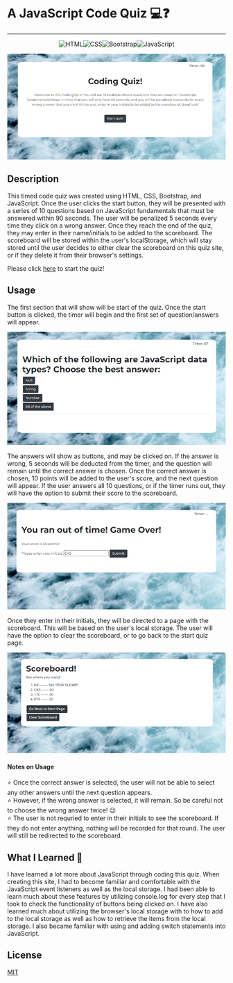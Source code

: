 # A JavaScript Code Quiz 💻❓

***

<p align="center"> <img src="https://img.shields.io/badge/html5%20-%23E34F26.svg?&style=for-the-badge&logo=html5&logoColor=white" alt="HTML"><img src="https://img.shields.io/badge/css3%20-%231572B6.svg?&style=for-the-badge&logo=css3&logoColor=white" alt="CSS"><img src="https://img.shields.io/badge/bootstrap%20-%23563D7C.svg?&style=for-the-badge&logo=bootstrap&logoColor=white" alt="Bootstrap"><img src="https://img.shields.io/badge/javascript%20-%23323330.svg?&style=for-the-badge&logo=javascript&logoColor=%23F7DF1E" alt="JavaScript"></p>

![screenshot](./assets/images/readme-screenshot1.png)

## Description

This timed code quiz was created using HTML, CSS, Bootstrap, and JavaScript.  Once the user clicks the start button, they will be presented with a series of 10 questions based on JavaScript fundamentals that must be answered within 90 seconds.  The user will be penalized 5 seconds every time they click on a wrong answer.  Once they reach the end of the quiz, they may enter in their name/initials to be added to the scoreboard.  The scoreboard will be stored within the user's localStorage, which will stay stored until the user decides to either clear the scoreboard on this quiz site, or if they delete it from their browser's settings. 

Please click [here](https://christina2021.github.io/JS-Code-Quiz//) to start the quiz! 

## Usage

The first section that will show will be start of the quiz.  Once the start button is clicked, the timer will begin and the first set of question/answers will appear.

![screenshot](./assets/images/readme-screenshot2.png)

The answers will show as buttons, and may be clicked on.  If the answer is wrong, 5 seconds will be deducted from the timer, and the question will remain until the correct answer is chosen.  Once the correct answer is chosen, 10 points will be added to the user's score, and the next question will appear.  If the user answers all 10 questions, or if the timer runs out, they will have the option to submit their score to the scoreboard.

![screenshot](./assets/images/readme-screenshot3.png)

Once they enter in their initials, they will be directed to a page with the scoreboard.  This will be based on the user's local storage.  The user will have the option to clear the scoreboard, or to go back to the start quiz page.

![screenshot](./assets/images/readme-screenshot4.png)

#### Notes on Usage
⭐ Once the correct answer is selected, the user will not be able to select any other answers until the next question appears.\
⭐ However, if the wrong answer is selected, it will remain.  So be careful not to choose the wrong answer twice! 😉\
⭐ The user is not requried to enter in their initials to see the scoreboard.  If they do not enter anything, nothing will be recorded for that round.  The user will still be redirected to the scoreboard.

## What I Learned 💭
I have learned a lot more about JavaScript through coding this quiz.  When creating this site, I had to become familiar and comfortable with the JavaScript event listeners as well as the local storage.  I had been able to learn much about these features by utilizing console.log for every step that I took to check the functionality of buttons being clicked on.  I have also learned much about utilizing the browser's local storage with to how to add to the local storage as well as how to retrieve the items from the local storage.  I also became familiar with using and adding switch statements into JavaScript.

## License
[MIT](https://choosealicense.com/licenses/mit/#)